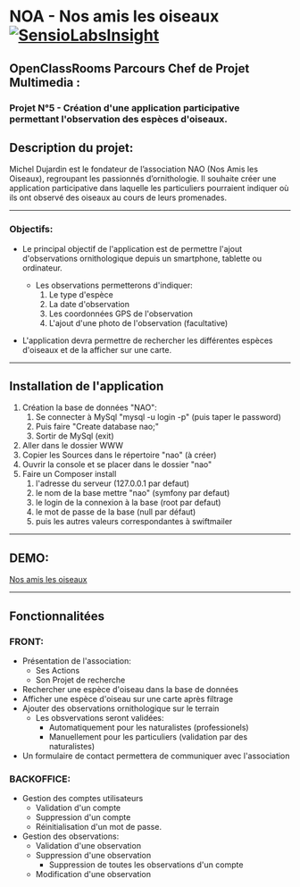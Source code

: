 


# NOA - Nos amis les oiseaux [![SensioLabsInsight](https://insight.sensiolabs.com/projects/94482459-0c36-4959-a3b4-b813277a5a4a/big.png)](https://insight.sensiolabs.com/projects/94482459-0c36-4959-a3b4-b813277a5a4a)
## OpenClassRooms Parcours Chef de Projet Multimedia :
### Projet N°5 - Création d'une application participative permettant l'observation des espèces d'oiseaux.  

## Description du projet:
Michel Dujardin est le fondateur de l’association NAO (Nos Amis les Oiseaux), regroupant les passionnés d’ornithologie. Il souhaite créer une application participative dans laquelle les particuliers pourraient indiquer où ils ont observé des oiseaux au cours de leurs promenades.

---

### Objectifs:

- Le principal objectif de l'application est de permettre l'ajout d'observations ornithologique depuis un smartphone, tablette ou ordinateur.
    - Les observations permetterons d'indiquer:
        1. Le type d'espèce
        2. La date d'observation
        3. Les coordonnées GPS de l'observation
        4. L'ajout d'une photo de l'observation (facultative)

- L'application devra permettre de rechercher les différentes espèces d'oiseaux et de la afficher sur une carte.

---

## Installation de l'application

1. Création la base de données "NAO":
    1. Se connecter à MySql "mysql -u login -p" (puis taper le password)
    2. Puis faire "Create database nao;"
    3. Sortir de MySql (exit)
2. Aller dans le dossier WWW
3. Copier les Sources dans le répertoire "nao" (à créer)
4. Ouvrir la console et se placer dans le dossier "nao"
5. Faire un Composer install
    1. l'adresse du serveur (127.0.0.1 par defaut)
    2. le nom de la base mettre "nao" (symfony par defaut)
    3. le login de la connexion à la base (root par defaut)
    4. le mot de passe de la base (null par défaut)
    5. puis les autres valeurs correspondantes à swiftmailer

---

## DEMO:

[Nos amis les oiseaux](https://yc-design.fr/nao/web/)

---

## Fonctionnalitées

### FRONT:

- Présentation de l'association:
    - Ses Actions
    - Son Projet de recherche
- Rechercher une espèce d'oiseau dans la base de données
- Afficher une espèce d'oiseau sur une carte après filtrage
- Ajouter des observations ornithologique sur le terrain
    - Les obsvervations seront validées:
        - Automatiquement pour les naturalistes (professionels)
        - Manuellement pour les particuliers (validation par des naturalistes)
- Un formulaire de contact permettera de communiquer avec l'association

### BACKOFFICE:

- Gestion des comptes utilisateurs
    - Validation d'un compte
    - Suppression d'un compte
    - Réinitialisation d'un mot de passe.
- Gestion des observations:
    - Validation d'une observation
    - Suppression d'une observation
        - Suppression de toutes les observations d'un compte 
    - Modification d'une observation
    
